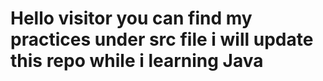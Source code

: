 # Hello visitor you can find my practices under src file i will update this repo while i learning Java  
